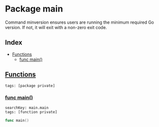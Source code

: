 # Package main

Command minversion ensures users are running the minimum required Go version. If not, it will exit with a non-zero exit code. 

## Index

* [Functions](#func)
    * [func main()](#main)


## <a id="func" href="#func">Functions</a>

```
tags: [package private]
```

### <a id="main" href="#main">func main()</a>

```
searchKey: main.main
tags: [function private]
```

```Go
func main()
```

